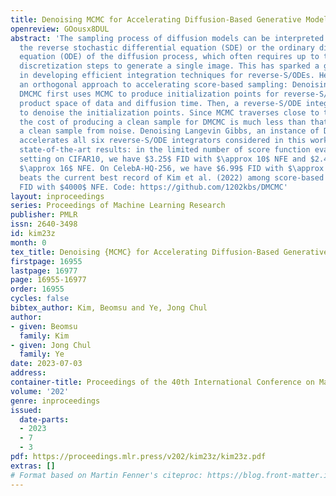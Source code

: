 ```yaml
---
title: Denoising MCMC for Accelerating Diffusion-Based Generative Models
openreview: GOousx8DUL
abstract: 'The sampling process of diffusion models can be interpreted as solving
  the reverse stochastic differential equation (SDE) or the ordinary differential
  equation (ODE) of the diffusion process, which often requires up to thousands of
  discretization steps to generate a single image. This has sparked a great interest
  in developing efficient integration techniques for reverse-S/ODEs. Here, we propose
  an orthogonal approach to accelerating score-based sampling: Denoising MCMC (DMCMC).
  DMCMC first uses MCMC to produce initialization points for reverse-S/ODE in the
  product space of data and diffusion time. Then, a reverse-S/ODE integrator is used
  to denoise the initialization points. Since MCMC traverses close to the data manifold,
  the cost of producing a clean sample for DMCMC is much less than that of producing
  a clean sample from noise. Denoising Langevin Gibbs, an instance of DMCMC, successfully
  accelerates all six reverse-S/ODE integrators considered in this work, and achieves
  state-of-the-art results: in the limited number of score function evaluation (NFE)
  setting on CIFAR10, we have $3.25$ FID with $\approx 10$ NFE and $2.49$ FID with
  $\approx 16$ NFE. On CelebA-HQ-256, we have $6.99$ FID with $\approx 160$ NFE, which
  beats the current best record of Kim et al. (2022) among score-based models, $7.16$
  FID with $4000$ NFE. Code: https://github.com/1202kbs/DMCMC'
layout: inproceedings
series: Proceedings of Machine Learning Research
publisher: PMLR
issn: 2640-3498
id: kim23z
month: 0
tex_title: Denoising {MCMC} for Accelerating Diffusion-Based Generative Models
firstpage: 16955
lastpage: 16977
page: 16955-16977
order: 16955
cycles: false
bibtex_author: Kim, Beomsu and Ye, Jong Chul
author:
- given: Beomsu
  family: Kim
- given: Jong Chul
  family: Ye
date: 2023-07-03
address: 
container-title: Proceedings of the 40th International Conference on Machine Learning
volume: '202'
genre: inproceedings
issued:
  date-parts:
  - 2023
  - 7
  - 3
pdf: https://proceedings.mlr.press/v202/kim23z/kim23z.pdf
extras: []
# Format based on Martin Fenner's citeproc: https://blog.front-matter.io/posts/citeproc-yaml-for-bibliographies/
---
```

